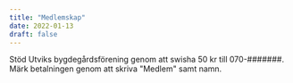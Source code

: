 ```yaml
---
title: "Medlemskap"
date: 2022-01-13
draft: false
---
```


Stöd Utviks bygdegårdsförening genom att swisha 50 kr till 070-#######. Märk betalningen genom att skriva "Medlem" samt namn.




